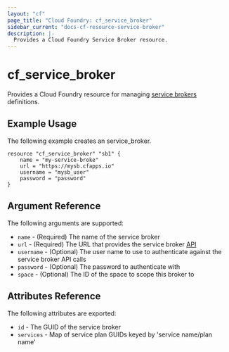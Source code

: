 ```yaml
---
layout: "cf"
page_title: "Cloud Foundry: cf_service_broker"
sidebar_current: "docs-cf-resource-service-broker"
description: |-
  Provides a Cloud Foundry Service Broker resource.
---
```


# cf\_service\_broker

Provides a Cloud Foundry resource for managing [service brokers](https://docs.cloudfoundry.org/services/) definitions. 

## Example Usage

The following example creates an service_broker.

```
resource "cf_service_broker" "sb1" {
    name = "my-service-broke"
    url = "https://mysb.cfapps.io"
    username = "mysb_user"
    password = "password"
}
```

## Argument Reference

The following arguments are supported:

* `name` - (Required) The name of the service broker
* `url` - (Required) The URL that provides the service broker [API](https://docs.cloudfoundry.org/services/api.html)
* `username` - (Optional) The user name to use to authenticate against the service broker API calls
* `password` - (Optional) The password to authenticate with
* `space` - (Optional) The ID of the space to scope this broker to

## Attributes Reference

The following attributes are exported:

* `id` - The GUID of the service broker
* `services` - Map of service plan GUIDs keyed by 'service name/plan name'
